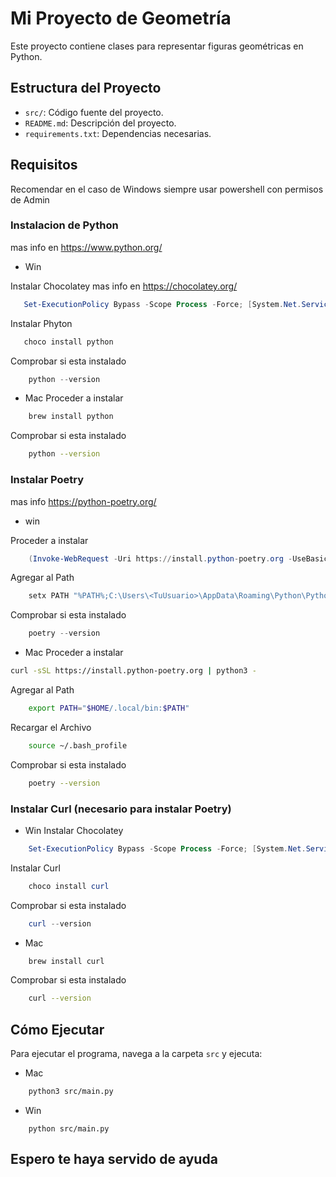 # Mi Proyecto de Geometría

Este proyecto contiene clases para representar figuras geométricas en Python.

## Estructura del Proyecto

- `src/`: Código fuente del proyecto.
- `README.md`: Descripción del proyecto.
- `requirements.txt`: Dependencias necesarias.
## Requisitos
Recomendar en el caso de Windows siempre usar powershell con permisos de Admin

### Instalacion de Python 
mas info en https://www.python.org/
- Win

Instalar Chocolatey mas info en https://chocolatey.org/
```powershell
   Set-ExecutionPolicy Bypass -Scope Process -Force; [System.Net.ServicePointManager]::SecurityProtocol = [System.Net.SecurityProtocolType]::Tls12; iex ((New-Object System.Net.WebClient).DownloadString('https://chocolatey.org/install.ps1'))
```
Instalar Phyton
     
```powershell
   choco install python
```
Comprobar si esta instalado
```powershell
    python --version
```
- Mac
Proceder a instalar
```bash
    brew install python
```
Comprobar si esta instalado
```bash
    python --version
```

### Instalar Poetry 
mas info https://python-poetry.org/

- win

Proceder a instalar 
```powershell
    (Invoke-WebRequest -Uri https://install.python-poetry.org -UseBasicP | python -
```

Agregar al Path
```powershell
    setx PATH "%PATH%;C:\Users\<TuUsuario>\AppData\Roaming\Python\PythonXY\Scripts"
```
Comprobar si esta instalado
```powershell
    poetry --version
```

- Mac
Proceder a instalar
```bash
curl -sSL https://install.python-poetry.org | python3 -
```
Agregar al Path
```bash
    export PATH="$HOME/.local/bin:$PATH"
```
Recargar el Archivo
```bash
    source ~/.bash_profile 
```
Comprobar si esta instalado
```bash
    poetry --version
```

### Instalar Curl (necesario para instalar Poetry)
    
- Win
Instalar Chocolatey
```powershell
    Set-ExecutionPolicy Bypass -Scope Process -Force; [System.Net.ServicePointManager]::SecurityProtocol = [System.Net.SecurityProtocolType]::Tls12; iex ((New-Object System.Net.WebClient).DownloadString('https://chocolatey.org/install.ps1'))
```
Instalar Curl
```powershell
    choco install curl
```
Comprobar si esta instalado
```powershell
    curl --version
```
    
- Mac
      
```bash
    brew install curl
```
Comprobar si esta instalado
```bash
    curl --version
```
        

        
## Cómo Ejecutar

Para ejecutar el programa, navega a la carpeta `src` y ejecuta:

- Mac
```bash
    python3 src/main.py
```
- Win
```
    python src/main.py
```

## Espero te haya servido de  ayuda